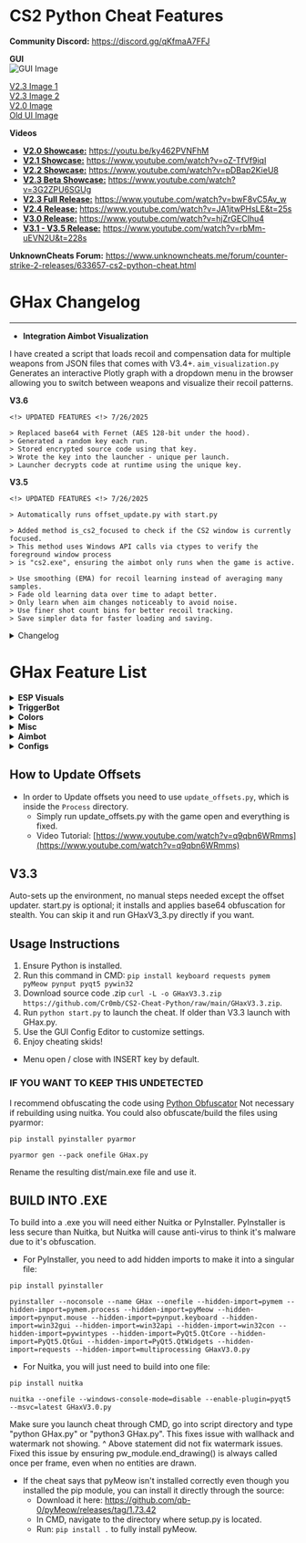 # CS2 Python Cheat Features

**Community Discord:** https://discord.gg/qKfmaA7FFJ

**GUI**  
![GUI Image](https://i.imgur.com/XiEJzhV.png)

[V2.3 Image 1](https://i.imgur.com/lnRgX9y.png)  
[V2.3 Image 2](https://i.imgur.com/76SVSOP.png)  
[V2.0 Image](https://i.imgur.com/HlRGsOU.png)  
[Old UI Image](https://i.imgur.com/aGdY35U.png)  

**Videos**

- [**V2.0 Showcase:**](https://www.youtube.com/watch?v=ky462PVNFhM&t=586s) https://youtu.be/ky462PVNFhM  
- [**V2.1 Showcase:**](https://www.youtube.com/watch?v=oZ-TfVf9iqI) https://www.youtube.com/watch?v=oZ-TfVf9iqI  
- [**V2.2 Showcase:**](https://www.youtube.com/watch?v=pDBap2KieU8) https://www.youtube.com/watch?v=pDBap2KieU8  
- [**V2.3 Beta Showcase:**](https://www.youtube.com/watch?v=3G2ZPU6SGUg) https://www.youtube.com/watch?v=3G2ZPU6SGUg  
- [**V2.3 Full Release:**](https://www.youtube.com/watch?v=bwF8vC5Av_w) https://www.youtube.com/watch?v=bwF8vC5Av_w  
- [**V2.4 Release:**](https://www.youtube.com/watch?v=JA1jtwPHsLE&t=25s) https://www.youtube.com/watch?v=JA1jtwPHsLE&t=25s  
- [**V3.0 Release:**](https://www.youtube.com/watch?v=hjZrGECIhu4) https://www.youtube.com/watch?v=hjZrGECIhu4
- [**V3.1 - V3.5 Release:**](https://www.youtube.com/watch?v=rbMm-uEVN2U&t=228s) https://www.youtube.com/watch?v=rbMm-uEVN2U&t=228s

**UnknownCheats Forum:** https://www.unknowncheats.me/forum/counter-strike-2-releases/633657-cs2-python-cheat.html

# GHax Changelog
---

- **Integration Aimbot Visualization**

I have created a script that loads recoil and compensation data for multiple weapons from JSON files that comes with V3.4+. ``aim_visualization.py``
Generates an interactive Plotly graph with a dropdown menu in the browser allowing you to switch between weapons and visualize their recoil patterns.

**V3.6**

``<!> UPDATED FEATURES <!> 7/26/2025``

```
> Replaced base64 with Fernet (AES 128-bit under the hood).
> Generated a random key each run.
> Stored encrypted source code using that key.
> Wrote the key into the launcher - unique per launch.
> Launcher decrypts code at runtime using the unique key.
```

**V3.5**

``<!> UPDATED FEATURES <!> 7/26/2025``

```
> Automatically runs offset_update.py with start.py

> Added method is_cs2_focused to check if the CS2 window is currently focused.
> This method uses Windows API calls via ctypes to verify the foreground window process
> is "cs2.exe", ensuring the aimbot only runs when the game is active.

> Use smoothing (EMA) for recoil learning instead of averaging many samples.
> Fade old learning data over time to adapt better.
> Only learn when aim changes noticeably to avoid noise.
> Use finer shot count bins for better recoil tracking.
> Save simpler data for faster loading and saving.
```

<details>
<summary>Changelog</summary>

**V3.4**

``<!> UPDATED FEATURES <!> 7/26/2025``
```
> Per-weapon recoil learning (saves to aimbot_data/{weapon_id}.json)
> Smoothed learning updates to reduce overcorrection (alpha blending)
> Learning keys now include shot count bins (0–10+) for accuracy
> Automatically reloads learning data when weapon changes
> Ignores tiny corrections under 0.05 to prevent noise
> Cleaned up old learning code and added helpful debug logs
```

**V3.3**

`<!> UPDATED FEATURES <!> 7/25/2025`
```
> Uses a random venv folder
> Base64-encodes all .py files (main + submodules)
> Generates a launcher.py with a custom import hook
> Loads and runs all code from memory (no plain .py on disk)
> Installs pyMeow manually from GitHub if needed
> Runs silently inside the virtual environment
```

**V3.2**

`<!> UPDATED FEATURES <!> 7/22/2025`
```
- TriggerBot Memory Read Fixes:
  - Added early checks for invalid or zero pointers before reading memory
  - Wrapped critical memory reads in try/except blocks to safely handle partial read errors (Error 299)
  - Added early returns when entity/local player pointers are not valid
  - Prevented triggerbot logic from running if game window is not focused or player is not in-game
  - Skips unsafe reads outside of active match

- Spectator List Fixes:
  - Added safe read wrappers to handle partial read errors (Error 299)
  - Wrapped all memory reads in try-except blocks
  - Used cached variables and fallback defaults
  - Added filtering to skip invalid or self-controller entities early in the loop
  - Error logging without spamming errors
  - Ensured handling of pointer chains for online spectator detection
  - 1 second caching

- Distance ESP:
  - Displayed in front of box ESP for easier readability
```

**V3.1**

`<!> UPDATED FEATURES <!> 7/20/2025`

```
- Aimbot:
  - Added collections.deque for learning data storage
  - Cached pymem read funcs and math funcs in __init__
  - Learning data uses deque with maxlen=50
  - load_learning: convert keys to tuple, values to deque
  - save_learning: convert deque to list, keys to string
  - get_entity: cached local_player_controller read
  - get_current_bone_index: cache velocity vector outside loop
  - run():
    - Reduced sleep_base to 0.005
    - Dynamic recoil scale based on shots_fired
    - Smoothing jitter reduced, max smoothing 0.25
    - Mouse movement clamped to ±15
    - Added learning correction clamping and locking
    - Improved exception handling with shorter sleep
```

---

**V3.0**

```txt
- Changed aimbot to external mouse movement instead of writing view angles
- Added no flash and spectator list
- Added armor bar and armor ESP
```

---

**V2.7**

```txt
- Added weapon ESP
- Moved weapon check directly into aimbot.py
- Added bomb ESP
```

---

**V2.6**

```txt
- Added FOV overlay color change
- Added simple weapon check for aimbot (no aim on knife/nade)
- Aim at closest bone to crosshair added to aimbot
```

---

**V2.5**

```txt
- Complete GUI overhaul
- Custom color window
- Added configs
- Added RCS control toggle
- Added render refresh rate sync toggle
- Added triggerbot always on
```

---

**V2.4**

```txt
- Aimbot learning system:
  - Stores delta angle adjustments linked to quantized angles
  - Saved across sessions for improvement

- Velocity prediction:
  - Reads target velocity to predict future position
  - Improves hit probability for moving targets
```

---

**V2.3**

`<!> UPDATED FEATURES <!> 7/6/2025`

```txt
- Modularization:
  - Further separated scripts into modules

- Features:
  - Added aimbot & recoil control with extensive customization
  - Added Glow ESP
  - Added cooldown to TriggerBot
  - Added BHop (very effective)
  - Added separate FOV overlay window
  - Added client.dll process handler support
  - Hardcoded offsets, with update script
  - Downward offset added due to bone issues
  - Local offset loading instead of online fetch
  - Full PyQt5 GUI customization
  - Removed initial weapon check from b2.3 (broken)
```

---

**V2.2**

`<!> UPDATED FEATURES <!> 7/3/2025`

```txt
- Modularization:
  - Separated offsets into its own script
  - Created legit aimbot with recoil control

- Organization:
  - Files modularized and separated
  - GHax.py and Aim_Recoil.py must both be run (multiprocessing coming v2.3)
```

---

**V2.1**

`<!> UPDATED FEATURES <!> 7/2/2025`

```txt
- Replaced CT/T Side ESP toggles with:
  - "Enemy Only" or "Team Only"

- Fixed watermark disappearing bug due to conditional end_drawing()

- WallHack:
  - end_drawing() now called exactly once per frame

- GUI:
  - Added FOV changer slider (default 90)
  - Added disclaimer for memory writing
  - Real-time slider updates
```

---

**V2.0**

`<!> UPDATED FEATURES <!> 6/30/2025`

```txt
- Updated cheat for game patch
- Fixed triggerbot performance
- Updated UI
```

---

**V1.9**

`<!> UPDATED FEATURES <!> 5/11/2024`

```txt
- Updated Entity class for new gameScene structure and a2x links
- Expanded offset dictionary for aimbot/no recoil

Class Updates:
- Health, Team, Pos, Name, BonePos, WTS methods fully implemented with fallback handling
```

---

**V1.8**

`<!> UPDATED FEATURES <!> 5/11/2024`

```txt
- Added TriggerBot
- Added TriggerKey and TriggerTeam
- Keyboard listener with winsound
- Temporarily removed config.json
```

---

**V1.7**

`<!> UPDATED FEATURES <!> 5/10/2024`

```txt
- Temporarily removed TriggerBot and config file
- Fixed ESP bugs
- Improved ESP performance
- Added PyQt5 GUI
- PyInstaller support added
```

---

**V1.6**

`<!> UPDATED FEATURES <!> 5/8/2024`

```txt
- Wallhack:
  - Toggle bounding box and ESP features independently
  - Fix for crash on re-enable
  - Opacity control for bounding box background
```

---

**V1.5**

`<!> UPDATED FEATURES <!> 5/7/2024`

```txt
- Squarebone ESP
- Updated crosshair
- Changed team ESP to enemy-only
- Wallhack no longer renders on local player
- Fixed ReadProcessMemory Error 299
- Added text colors for name & health
- Improved JSON config parsing
- Removed tkinter GUI (temporarily)
```

---

**V1.4**

`<!> UPDATED FEATURES <!> 5/3/2024`

```txt
- Font size options for name/health ESP
- Circle bone ESP
- Skeleton ESP (may lag)
- Color options for new ESP types
- Headshape toggle (circle/square)
```

---

**V1.3**

`<!> UPDATED FEATURES <!> 4/23/2024`

```txt
- Triggerkey customization (shift/ctrl/alt/spacebar)
- External crosshair (+)
- Health and Name ESP
- Improved watermark with disable option
```

</details>


# GHax Feature List

<details>
<summary><strong>ESP Visuals</strong></summary>

| Feature           | Feature           | Feature             | Feature            |
|-------------------|-------------------|----------------------|---------------------|
| Watermark         | Box ESP           | Line ESP            | Skeleton ESP       |
| Bone ESP          | Head ESP          | Name ESP            | Health ESP         |
| Health Bar ESP    | Armor ESP         | Armor Bar ESP       | Distance ESP       |
| Weapon ESP        | Bomb ESP          | Flash ESP           | Scoped ESP         |
| Enemy Only        | Team Only         | Spectator List      | Radar Overlay      |

</details>

<details>
<summary><strong>TriggerBot</strong></summary>

| Feature               | Description                   |
|------------------------|-------------------------------|
| Shoot Team            | Trigger on teammates           |
| Always On             | Fire without holding a key     |
| Set Trigger Key       | Custom keybind for trigger     |
| Trigger Cooldown      | Delay between shots            |

</details>

<details>
<summary><strong>Colors</strong></summary>

| Feature                | Feature               | Feature               |
|------------------------|------------------------|------------------------|
| Box Enemy Color        | Box Team Color         | Box Background Color   |
| Bone ESP Color         | Head ESP Color         | Skeleton ESP Color     |
| FOV Overlay Color      | Line ESP Color         | Crosshair Color        |
| Font Colors            |                        |                        |

</details>

<details>
<summary><strong>Misc</strong></summary>

| Feature            | Description                   |
|---------------------|-------------------------------|
| BHop               | Auto bunny hop                |
| Crosshair          | Static on-screen crosshair    |
| Glow               | Player glow effect            |
| No Flash           | Block flashbang effect        |
| FOV Changer        | Custom field of view          |
| ESP Monitor Sync   | Align ESP to screen resolution|

</details>

<details>
<summary><strong>Aimbot</strong></summary>

| Feature                  | Description                               |
|---------------------------|-------------------------------------------|
| Deathmatch Mode          | Enables aimbot in DM scenarios            |
| Show FOV                 | Visualize aim field                       |
| Aim Nearest Bone         | Targets head or chest                     |
| Aimbot Learning          | Adaptive accuracy over time based on weapon|
| Velocity Prediction      | Predicts moving targets                   |
| Enable RCS               | Recoil control system                     |
| Aim FOV                  | Limit aim range                           |
| Aim Smooth Base          | Base smoothing value                      |
| Aim Smooth Variation     | Random smoothing to appear legit          |
| RCS Smooth Base          | Recoil smoothing base                     |
| RCS Smooth Variation     | Recoil smoothing variance                 |
| RCS Scale                | Recoil strength factor                    |
| Stabilize Shots          | Smoother firing movement                  |
| Target Switch Delay      | Time delay when changing targets          |
| Aim Start Delay          | Initial aim delay                         |
| Downward Offset          | Offset aim position vertically            |
| Target Bone              | Target specific bone (head/chest)         |

</details>

<details>
<summary><strong>Configs</strong></summary>

| Feature             |
|----------------------|
| Save / Reset Configs |

</details>

## How to Update Offsets
- In order to Update offsets you need to use ``update_offsets.py``, which is inside the ``Process`` directory.
  - Simply run update_offsets.py with the game open and everything is fixed.
  - Video Tutorial: [https://www.youtube.com/watch?v=q9qbn6WRmms](https://www.youtube.com/watch?v=q9qbn6WRmms)


 ## V3.3
Auto-sets up the environment, no manual steps needed except the offset updater. 
start.py is optional; it installs and applies base64 obfuscation for stealth.
You can skip it and run GHaxV3_3.py directly if you want.

## Usage Instructions

1. Ensure Python is installed.
2. Run this command in CMD: ``pip install keyboard requests pymem pyMeow pynput pyqt5 pywin32``
3. Download source code .zip ``curl -L -o GHaxV3.3.zip https://github.com/Cr0mb/CS2-Cheat-Python/raw/main/GHaxV3.3.zip``.
4. Run ``python start.py`` to launch the cheat. If older than V3.3 launch with GHax.py.
5. Use the GUI Config Editor to customize settings.
6. Enjoy cheating skids!
- Menu open / close with INSERT key by default.

### IF YOU WANT TO KEEP THIS UNDETECTED

I recommend obfuscating the code using [Python Obfuscator](https://freecodingtools.org/tools/obfuscator/python)
Not necessary if rebuilding using nuitka.
You could also obfuscate/build the files using pyarmor:
```
pip install pyinstaller pyarmor
```
```
pyarmor gen --pack onefile GHax.py
```
Rename the resulting dist/main.exe file and use it.

## BUILD INTO .EXE
To build into a .exe you will need either Nuitka or PyInstaller.
PyInstaller is less secure than Nuitka, but Nuitka will cause anti-virus to think it's malware due to it's obfuscation.

- For PyInstaller, you need to add hidden imports to make it into a singular file:
```
pip install pyinstaller
```
```
pyinstaller --noconsole --name GHax --onefile --hidden-import=pymem --hidden-import=pymem.process --hidden-import=pyMeow --hidden-import=pynput.mouse --hidden-import=pynput.keyboard --hidden-import=win32gui --hidden-import=win32api --hidden-import=win32con --hidden-import=pywintypes --hidden-import=PyQt5.QtCore --hidden-import=PyQt5.QtGui --hidden-import=PyQt5.QtWidgets --hidden-import=requests --hidden-import=multiprocessing GHaxV3.0.py
```

- For Nuitka, you will just need to build into one file:
```
pip install nuitka
```
```
nuitka --onefile --windows-console-mode=disable --enable-plugin=pyqt5 --msvc=latest GHaxV3.0.py
```

Make sure you launch cheat through CMD, go into script directory and type "python GHax.py" or "python3 GHax.py". This fixes issue with wallhack and watermark not showing.
^ Above statement did not fix watermark issues. Fixed this issue by ensuring pw_module.end_drawing() is always called once per frame, even when no entities are drawn.

- If the cheat says that pyMeow isn't installed correctly even though you installed the pip module, you can install it directly through the source:
  - Download it here: https://github.com/qb-0/pyMeow/releases/tag/1.73.42
  - In CMD, navigate to the directory where setup.py is located.
  - Run: ``pip install .``
to fully install pyMeow.

